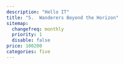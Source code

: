```yaml
---
description: "Hello IT"
title: "5.	Wanderers Beyond the Horizon"
sitemap:
  changefreq: monthly
  priority: 1
  disable: false
price: 100200
categories: five
---
```

